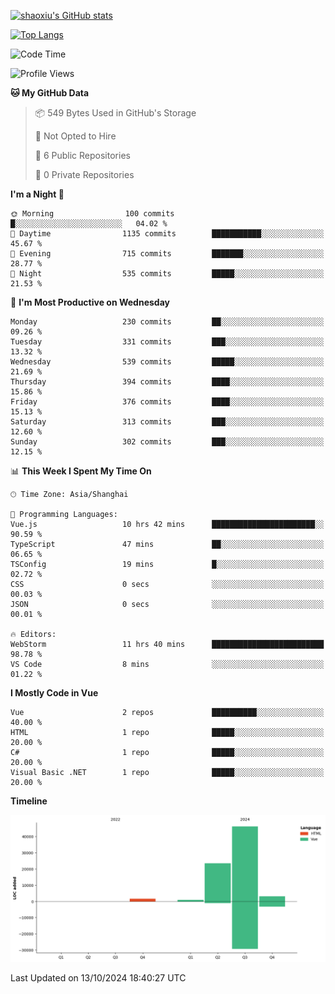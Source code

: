 [![shaoxiu's GitHub stats](https://github-readme-stats.vercel.app/api?username=shaoxiu&count_private=true&show_icons=true)](https://github.com/anuraghazra/github-readme-stats)

[![Top Langs](https://github-readme-stats.vercel.app/api/top-langs/?username=shaoxiu&layout=compact)](https://github.com/anuraghazra/github-readme-stats)


<!--START_SECTION:waka-->
![Code Time](http://img.shields.io/badge/Code%20Time-100%20hrs%2019%20mins-blue)

![Profile Views](http://img.shields.io/badge/Profile%20Views-2-blue)

**🐱 My GitHub Data** 

> 📦 549 Bytes Used in GitHub's Storage 
 > 
> 🚫 Not Opted to Hire
 > 
> 📜 6 Public Repositories 
 > 
> 🔑 0 Private Repositories 
 > 
**I'm a Night 🦉** 

```text
🌞 Morning                100 commits         █░░░░░░░░░░░░░░░░░░░░░░░░   04.02 % 
🌆 Daytime                1135 commits        ███████████░░░░░░░░░░░░░░   45.67 % 
🌃 Evening                715 commits         ███████░░░░░░░░░░░░░░░░░░   28.77 % 
🌙 Night                  535 commits         █████░░░░░░░░░░░░░░░░░░░░   21.53 % 
```
📅 **I'm Most Productive on Wednesday** 

```text
Monday                   230 commits         ██░░░░░░░░░░░░░░░░░░░░░░░   09.26 % 
Tuesday                  331 commits         ███░░░░░░░░░░░░░░░░░░░░░░   13.32 % 
Wednesday                539 commits         █████░░░░░░░░░░░░░░░░░░░░   21.69 % 
Thursday                 394 commits         ████░░░░░░░░░░░░░░░░░░░░░   15.86 % 
Friday                   376 commits         ████░░░░░░░░░░░░░░░░░░░░░   15.13 % 
Saturday                 313 commits         ███░░░░░░░░░░░░░░░░░░░░░░   12.60 % 
Sunday                   302 commits         ███░░░░░░░░░░░░░░░░░░░░░░   12.15 % 
```


📊 **This Week I Spent My Time On** 

```text
🕑︎ Time Zone: Asia/Shanghai

💬 Programming Languages: 
Vue.js                   10 hrs 42 mins      ███████████████████████░░   90.59 % 
TypeScript               47 mins             ██░░░░░░░░░░░░░░░░░░░░░░░   06.65 % 
TSConfig                 19 mins             █░░░░░░░░░░░░░░░░░░░░░░░░   02.72 % 
CSS                      0 secs              ░░░░░░░░░░░░░░░░░░░░░░░░░   00.03 % 
JSON                     0 secs              ░░░░░░░░░░░░░░░░░░░░░░░░░   00.01 % 

🔥 Editors: 
WebStorm                 11 hrs 40 mins      █████████████████████████   98.78 % 
VS Code                  8 mins              ░░░░░░░░░░░░░░░░░░░░░░░░░   01.22 % 
```

**I Mostly Code in Vue** 

```text
Vue                      2 repos             ██████████░░░░░░░░░░░░░░░   40.00 % 
HTML                     1 repo              █████░░░░░░░░░░░░░░░░░░░░   20.00 % 
C#                       1 repo              █████░░░░░░░░░░░░░░░░░░░░   20.00 % 
Visual Basic .NET        1 repo              █████░░░░░░░░░░░░░░░░░░░░   20.00 % 
```



**Timeline**

![Lines of Code chart](https://raw.githubusercontent.com/shaoxiu/shaoxiu/main/assets/bar_graph.png)


 Last Updated on 13/10/2024 18:40:27 UTC
<!--END_SECTION:waka-->
